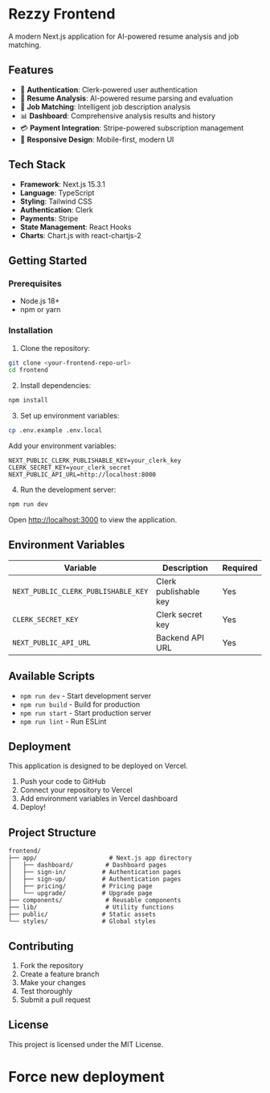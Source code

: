 # Rezzy Frontend

A modern Next.js application for AI-powered resume analysis and job matching.

## Features

- 🔐 **Authentication**: Clerk-powered user authentication
- 📄 **Resume Analysis**: AI-powered resume parsing and evaluation
- 💼 **Job Matching**: Intelligent job description analysis
- 📊 **Dashboard**: Comprehensive analysis results and history
- 💳 **Payment Integration**: Stripe-powered subscription management
- 📱 **Responsive Design**: Mobile-first, modern UI

## Tech Stack

- **Framework**: Next.js 15.3.1
- **Language**: TypeScript
- **Styling**: Tailwind CSS
- **Authentication**: Clerk
- **Payments**: Stripe
- **State Management**: React Hooks
- **Charts**: Chart.js with react-chartjs-2

## Getting Started

### Prerequisites

- Node.js 18+ 
- npm or yarn

### Installation

1. Clone the repository:
```bash
git clone <your-frontend-repo-url>
cd frontend
```

2. Install dependencies:
```bash
npm install
```

3. Set up environment variables:
```bash
cp .env.example .env.local
```

Add your environment variables:
```env
NEXT_PUBLIC_CLERK_PUBLISHABLE_KEY=your_clerk_key
CLERK_SECRET_KEY=your_clerk_secret
NEXT_PUBLIC_API_URL=http://localhost:8000
```

4. Run the development server:
```bash
npm run dev
```

Open [http://localhost:3000](http://localhost:3000) to view the application.

## Environment Variables

| Variable | Description | Required |
|----------|-------------|----------|
| `NEXT_PUBLIC_CLERK_PUBLISHABLE_KEY` | Clerk publishable key | Yes |
| `CLERK_SECRET_KEY` | Clerk secret key | Yes |
| `NEXT_PUBLIC_API_URL` | Backend API URL | Yes |

## Available Scripts

- `npm run dev` - Start development server
- `npm run build` - Build for production
- `npm run start` - Start production server
- `npm run lint` - Run ESLint

## Deployment

This application is designed to be deployed on Vercel.

1. Push your code to GitHub
2. Connect your repository to Vercel
3. Add environment variables in Vercel dashboard
4. Deploy!

## Project Structure

```
frontend/
├── app/                    # Next.js app directory
│   ├── dashboard/         # Dashboard pages
│   ├── sign-in/          # Authentication pages
│   ├── sign-up/          # Authentication pages
│   ├── pricing/          # Pricing page
│   └── upgrade/          # Upgrade page
├── components/            # Reusable components
├── lib/                   # Utility functions
├── public/               # Static assets
└── styles/               # Global styles
```

## Contributing

1. Fork the repository
2. Create a feature branch
3. Make your changes
4. Test thoroughly
5. Submit a pull request

## License

This project is licensed under the MIT License.
# Force new deployment
